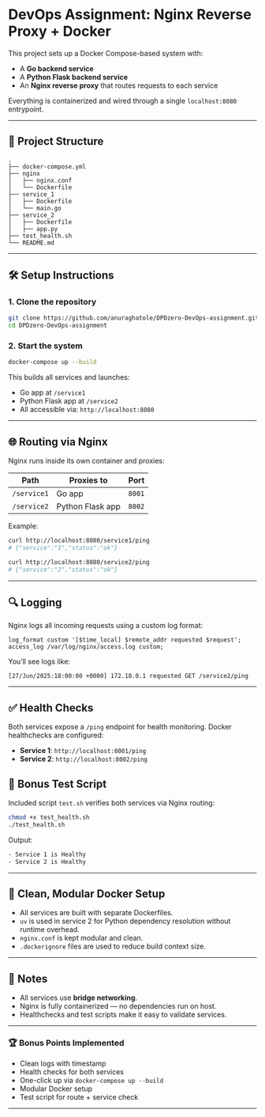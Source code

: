 # DevOps Assignment: Nginx Reverse Proxy + Docker

This project sets up a Docker Compose-based system with:

- A **Go backend service**
- A **Python Flask backend service**
- An **Nginx reverse proxy** that routes requests to each service

Everything is containerized and wired through a single `localhost:8080` entrypoint.

---

## 📁 Project Structure

```
.
├── docker-compose.yml
├── nginx
│   ├── nginx.conf
│   └── Dockerfile
├── service_1
│   ├── Dockerfile
│   └── main.go
├── service_2
│   ├── Dockerfile
│   ├── app.py
├── test_health.sh
└── README.md
```

---

## 🛠️ Setup Instructions

### 1. Clone the repository

```bash
git clone https://github.com/anuraghatole/DPDzero-DevOps-assignment.git
cd DPDzero-DevOps-assignment
```

### 2. Start the system

```bash
docker-compose up --build
```

This builds all services and launches:

- Go app at `/service1`
- Python Flask app at `/service2`
- All accessible via: `http://localhost:8080`

---

## 🌐 Routing via Nginx

Nginx runs inside its own container and proxies:

| Path        | Proxies to       | Port   |
| ----------- | ---------------- | ------ |
| `/service1` | Go app           | `8001` |
| `/service2` | Python Flask app | `8002` |

Example:

```bash
curl http://localhost:8080/service1/ping
# {"service":"1","status":"ok"}

curl http://localhost:8080/service2/ping
# {"service":"2","status":"ok"}
```

---

## 🔍 Logging

Nginx logs all incoming requests using a custom log format:

```nginx
log_format custom '[$time_local] $remote_addr requested $request';
access_log /var/log/nginx/access.log custom;
```

You’ll see logs like:

```
[27/Jun/2025:18:00:00 +0000] 172.18.0.1 requested GET /service2/ping
```

---

## ✅ Health Checks

Both services expose a `/ping` endpoint for health monitoring. Docker healthchecks are configured:

- **Service 1**: `http://localhost:8001/ping`
- **Service 2**: `http://localhost:8002/ping`

## 🧪 Bonus Test Script

Included script `test.sh` verifies both services via Nginx routing:

```bash
chmod +x test_health.sh
./test_health.sh
```

Output:

```bash
- Service 1 is Healthy
- Service 2 is Healthy
```

---

## 🧼 Clean, Modular Docker Setup

- All services are built with separate Dockerfiles.
- `uv` is used in service 2 for Python dependency resolution without runtime overhead.
- `nginx.conf` is kept modular and clean.
- `.dockerignore` files are used to reduce build context size.

---

## 📌 Notes

- All services use **bridge networking**.
- Nginx is fully containerized — no dependencies run on host.
- Healthchecks and test scripts make it easy to validate services.

---

### 🏆 Bonus Points Implemented

- Clean logs with timestamp
- Health checks for both services
- One-click up via `docker-compose up --build`
- Modular Docker setup
- Test script for route + service check

---
